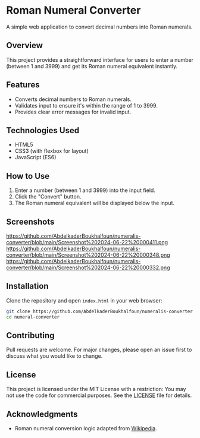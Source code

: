 # Roman Numeral Converter

A simple web application to convert decimal numbers into Roman numerals.

## Overview

This project provides a straightforward interface for users to enter a number (between 1 and 3999) and get its Roman numeral equivalent instantly.

## Features

- Converts decimal numbers to Roman numerals.
- Validates input to ensure it's within the range of 1 to 3999.
- Provides clear error messages for invalid input.

## Technologies Used

- HTML5
- CSS3 (with flexbox for layout)
- JavaScript (ES6)

## How to Use

1. Enter a number (between 1 and 3999) into the input field.
2. Click the "Convert" button.
3. The Roman numeral equivalent will be displayed below the input.

## Screenshots

https://github.com/AbdelkaderBoukhalfoun/numeralis-converter/blob/main/Screenshot%202024-06-22%20000411.png
https://github.com/AbdelkaderBoukhalfoun/numeralis-converter/blob/main/Screenshot%202024-06-22%20000348.png
https://github.com/AbdelkaderBoukhalfoun/numeralis-converter/blob/main/Screenshot%202024-06-22%20000332.png

## Installation

Clone the repository and open `index.html` in your web browser:

```bash
git clone https://github.com/AbdelkaderBoukhalfoun/numeralis-converter.git
cd numeral-converter
```

## Contributing

Pull requests are welcome. For major changes, please open an issue first to discuss what you would like to change.

## License

This project is licensed under the MIT License with a restriction: You may not use the code for commercial purposes. See the [LICENSE](LICENSE) file for details.

## Acknowledgments

- Roman numeral conversion logic adapted from [Wikipedia](https://en.wikipedia.org/wiki/Roman_numerals).
